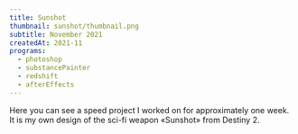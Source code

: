 ```yaml
---
title: Sunshot
thumbnail: sunshot/thumbnail.png
subtitle: November 2021
createdAt: 2021-11
programs:
  - photoshop
  - substancePainter
  - redshift
  - afterEffects
---
```


Here you can see a speed project I worked on for approximately one week.
It is my own design of the sci-fi weapon «Sunshot» from Destiny 2.

<artstation-link artwork="Omoo8y"></artstation-link>

<model-viewer src="/models/sunshot.mview"></model-viewer>

<asset-video src="sunshot/glow_animation.webm"></asset-video>
